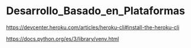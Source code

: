 # Desarrollo_Basado_en_Plataformas

https://devcenter.heroku.com/articles/heroku-cli#install-the-heroku-cli

https://docs.python.org/es/3/library/venv.html
